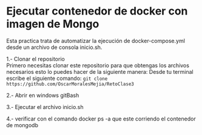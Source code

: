 # Ejecutar contenedor de docker con imagen de Mongo 
Esta practica trata de automatizar la ejecución de docker-compose.yml desde un archivo de consola inicio.sh.


1.- Clonar el repositorio  
    Primero necesitas clonar este repositorio para que obtengas los archivos necesarios esto lo puedes hacer de la siguiente manera:
    Desde tu terminal escribe el siguiente comando:   `git clone https://github.com/OscarMoralesMejia/RetoClase3`  

2.- Abrir en windows gitBash

3.- Ejecutar el archivo inicio.sh

4.- verificar con el comando docker ps -a que este corriendo el contenedor de mongodb

